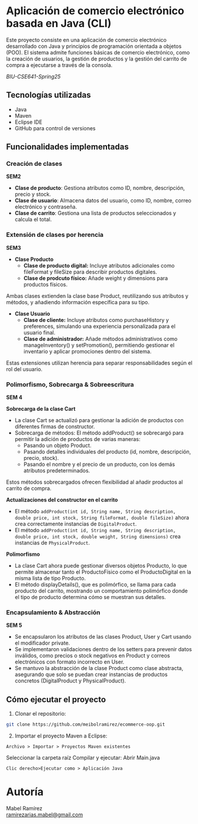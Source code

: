 # Aplicación de comercio electrónico basada en Java (CLI)
  
Este proyecto consiste en una aplicación de comercio electrónico desarrollado con Java y principios de programación orientada a objetos (POO). El sistema admite funciones básicas de comercio electrónico, como la creación de usuarios, la gestión de productos y la gestión del carrito de compra a ejecutarse a través de la consola.

*BIU-CSE641-Spring25*

## Tecnologías utilizadas
- Java
- Maven
- Eclipse IDE
- GitHub para control de versiones

## Funcionalidades implementadas

### Creación de clases
**SEM2**
- **Clase de producto**: Gestiona atributos como ID, nombre, descripción, precio y stock.
- **Clase de usuario**: Almacena datos del usuario, como ID, nombre, correo electrónico y contraseña.
- **Clase de carrito**: Gestiona una lista de productos seleccionados y calcula el total.

### Extensión de clases por herencia
**SEM3**
- **Clase Producto**
  - **Clase de producto digital:** Incluye atributos adicionales como fileFormat y fileSize para describir productos digitales.
  - **Clase de prodcuto físico:** Añade weight y dimensions para productos físicos.

Ambas clases extienden la clase base Product, reutilizando sus atributos y métodos, y añadiendo información específica para su tipo.

- **Clase Usuario**
  - **Clase de cliente:** Incluye atributos como purchaseHistory y preferences, simulando una experiencia personalizada para el usuario final.
  - **Clase de administrador:**  Añade métodos administrativos como manageInventory() y setPromotion(), permitiendo gestionar el inventario y aplicar promociones dentro del sistema.

Estas extensiones utilizan herencia para separar responsabilidades según el rol del usuario.

### Polimorfismo, Sobrecarga & Sobreescritura 
**SEM 4**

**Sobrecarga de la clase Cart**
- La clase Cart se actualizó para gestionar la adición de productos con diferentes firmas de constructor.
- Sobrecarga de métodos: El método addProduct() se sobrecargó para permitir la adición de productos de varias maneras:
  - Pasando un objeto Product.
  - Pasando detalles individuales del producto (id, nombre, descripción, precio, stock).
  - Pasando el nombre y el precio de un producto, con los demás atributos predeterminados.

Estos métodos sobrecargados ofrecen flexibilidad al añadir productos al carrito de compra.

**Actualizaciones del constructor en el carrito**
 - El método `addProduct(int id, String name, String description, double price, int stock, String fileFormat, double fileSize)` ahora crea correctamente instancias de `DigitalProduct`.
 - El método `addProduct(int id, String name, String description, double price, int stock, double weight, String dimensions)` crea instancias de `PhysicalProduct`.

**Polimorfismo**
- La clase Cart ahora puede gestionar diversos objetos Producto, lo que permite almacenar tanto el ProductoFísico como el ProductoDigital en la misma lista de tipo Producto.
- El método displayDetails(), que es polimórfico, se llama para cada producto del carrito, mostrando un comportamiento polimórfico donde el tipo de producto determina cómo se muestran sus detalles.

### Encapsulamiento & Abstracción

**SEM 5**

- Se encapsularon los atributos de las clases Product, User y Cart usando el modificador private.
- Se implementaron validaciones dentro de los setters para prevenir datos inválidos, como precios o stock negativos en Product y correos electrónicos con formato incorrecto en User.
- Se mantuvo la abstracción de la clase Product como clase abstracta, asegurando que solo se puedan crear instancias de productos concretos (DigitalProduct y PhysicalProduct).

## Cómo ejecutar el proyecto
1. Clonar el repositorio:
```bash
git clone https://github.com/meibolramirez/ecommerce-oop.git
```
2. Importar el proyecto Maven a Eclipse:
```
Archivo > Importar > Proyectos Maven existentes
```
Seleccionar la carpeta raíz
Compilar y ejecutar:
Abrir Main.java
```
Clic derecho>Ejecutar como > Aplicación Java
```
# Autoría
Mabel Ramírez <br>
ramirezarias.mabel@gmail.com
